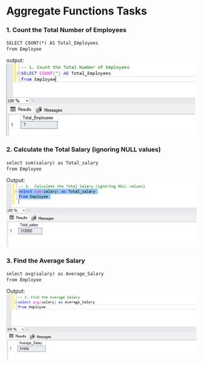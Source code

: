 # Aggregate Functions  Tasks
### 1. Count the Total Number of Employees
```
SELECT COUNT(*) AS Total_Employees 
from Employee

```
output:
![Total_Employees](img/1.png)

### 2.  Calculate the Total Salary (ignoring NULL values) 
```
select sum(salary) as Total_salary
from Employee

```
Output:
![Total_salary](img/2.png)

### 3. Find the Average Salary
```
select avg(salary) as Average_Salary
from Employee
```
Output:
![Average_Salary](img/3.png)




